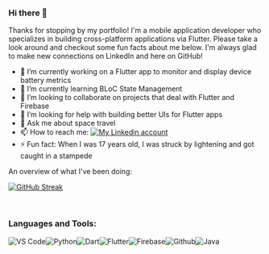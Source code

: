 ### Hi there 👋

Thanks for stopping by my portfolio!  I'm a mobile application developer who specializes in building cross-platform applications via Flutter.  Please take a look around and checkout some fun facts about me below.  I'm always glad to make new connections on LinkedIn and here on GitHub!

- 🔭 I’m currently working on a Flutter app to monitor and display device battery metrics
- 🌱 I’m currently learning BLoC State Management
- 👯 I’m looking to collaborate on projects that deal with Flutter and Firebase
- 🤔 I’m looking for help with building better UIs for Flutter apps
- 💬 Ask me about space travel
- 📫 How to reach me:  [![My Linkedin account](https://img.shields.io/badge/LinkedIn-0077B5?style=for-the-badge&logo=linkedin&logoColor=white)](https://www.linkedin.com/in/derrick-williamson/) 
- ⚡ Fun fact: When I was 17 years old, I was struck by lightening and got caught in a stampede

An overview of what I've been doing:

[![GitHub Streak](http://github-readme-streak-stats.herokuapp.com?user=DerrickWilliamson&theme=radical&hide_border=true&date_format=j%20M%5B%20Y%5D)](https://git.io/streak-stats)


<br />

### Languages and Tools:

![VS Code](https://img.shields.io/badge/VS_Code-blue?style=for-the-badge&logo=visual-studio-code)![Python](https://img.shields.io/badge/Python-lightgrey?style=for-the-badge&logo=python)![Dart](https://img.shields.io/badge/Dart-informational?style=for-the-badge&logo=dart)![Flutter](https://img.shields.io/badge/Flutter-informational?style=for-the-badge&logo=flutter)![Firebase](https://img.shields.io/badge/Firebase-yellow?style=for-the-badge&logo=firebase&)![Github](https://img.shields.io/badge/Github-black?style=for-the-badge&logo=github)![Java](https://img.shields.io/badge/Java-red?style=for-the-badge&logo=java)

<br />
